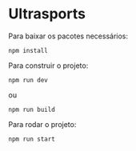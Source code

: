 # Ultrasports


Para baixar os pacotes necessários:

`npm install`

Para construir o projeto:

`npm run dev`

ou

`npm run build`

Para rodar o projeto:

`npm run start`
